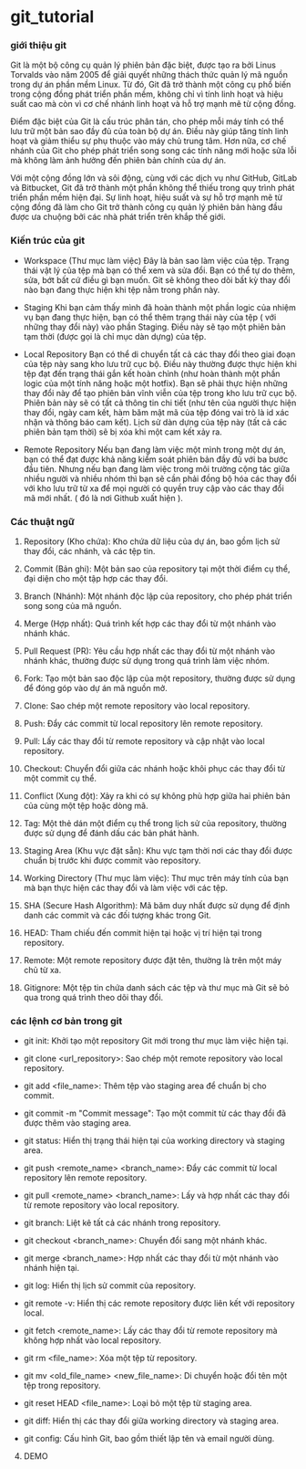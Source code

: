 # git_tutorial

### giới thiệu git 
   
Git là một bộ công cụ quản lý phiên bản đặc biệt, được tạo ra bởi Linus Torvalds vào năm 2005 để giải quyết những thách thức quản lý mã nguồn trong dự án phần mềm Linux. Từ đó, Git đã trở thành một công cụ phổ biến trong cộng đồng phát triển phần mềm, không chỉ vì tính linh hoạt và hiệu suất cao mà còn vì cơ chế nhánh linh hoạt và hỗ trợ mạnh mẽ từ cộng đồng.

Điểm đặc biệt của Git là cấu trúc phân tán, cho phép mỗi máy tính có thể lưu trữ một bản sao đầy đủ của toàn bộ dự án. Điều này giúp tăng tính linh hoạt và giảm thiểu sự phụ thuộc vào máy chủ trung tâm. Hơn nữa, cơ chế nhánh của Git cho phép phát triển song song các tính năng mới hoặc sửa lỗi mà không làm ảnh hưởng đến phiên bản chính của dự án.

Với một cộng đồng lớn và sôi động, cùng với các dịch vụ như GitHub, GitLab và Bitbucket, Git đã trở thành một phần không thể thiếu trong quy trình phát triển phần mềm hiện đại. Sự linh hoạt, hiệu suất và sự hỗ trợ mạnh mẽ từ cộng đồng đã làm cho Git trở thành công cụ quản lý phiên bản hàng đầu được ưa chuộng bởi các nhà phát triển trên khắp thế giới.

### Kiến trúc của git

- Workspace (Thư mục làm việc)
Đây là bản sao làm việc của tệp. Trạng thái vật lý của tệp mà bạn có thể xem và sửa đổi. Bạn có thể tự do thêm, sửa, bớt bất cứ điều gì bạn muốn. Git sẽ không theo dõi bất kỳ thay đổi nào bạn đang thực hiện khi tệp nằm trong phần này.

- Staging
 Khi bạn cảm thấy mình đã hoàn thành một phần logic của nhiệm vụ bạn đang thực hiện, bạn có thể thêm trạng thái này của tệp ( với những thay đổi này) vào phần Staging. Điều này sẽ tạo một phiên bản tạm thời (được gọi là chỉ mục dàn dựng) của tệp.

- Local Repository
Bạn có thể di chuyển tất cả các thay đổi theo giai đoạn của tệp này sang kho lưu trữ cục bộ. Điều này thường được thực hiện khi tệp đạt đến trạng thái gắn kết hoàn chỉnh (như hoàn thành một phần logic của một tính năng hoặc một hotfix). Bạn sẽ phải thực hiện những thay đổi này để tạo phiên bản vĩnh viễn của tệp trong kho lưu trữ cục bộ. Phiên bản này sẽ có tất cả thông tin chi tiết (như tên của người thực hiện thay đổi, ngày cam kết, hàm băm mật mã của tệp đóng vai trò là id xác nhận và thông báo cam kết). Lịch sử dàn dựng của tệp này (tất cả các phiên bản tạm thời) sẽ bị xóa khi một cam kết xảy ra.

- Remote Repository
Nếu bạn đang làm việc một mình trong một dự án, bạn có thể đạt được khả năng kiểm soát phiên bản đầy đủ với ba bước đầu tiên. Nhưng nếu bạn đang làm việc trong môi trường cộng tác giữa nhiều người và nhiều nhóm thì bạn sẽ cần phải đồng bộ hóa các thay đổi với kho lưu trữ từ xa để mọi người có quyền truy cập vào các thay đổi mã mới nhất. ( đó là nơi Github xuất hiện ).

### Các thuật ngữ

1. Repository (Kho chứa):
Kho chứa dữ liệu của dự án, bao gồm lịch sử thay đổi, các nhánh, và các tệp tin.

2. Commit (Bản ghi):
Một bản sao của repository tại một thời điểm cụ thể, đại diện cho một tập hợp các thay đổi.

3. Branch (Nhánh):
Một nhánh độc lập của repository, cho phép phát triển song song của mã nguồn.

4. Merge (Hợp nhất):
Quá trình kết hợp các thay đổi từ một nhánh vào nhánh khác.

5. Pull Request (PR):
Yêu cầu hợp nhất các thay đổi từ một nhánh vào nhánh khác, thường được sử dụng trong quá trình làm việc nhóm.

6. Fork:
Tạo một bản sao độc lập của một repository, thường được sử dụng để đóng góp vào dự án mã nguồn mở.

7. Clone:
Sao chép một remote repository vào local repository.

8. Push:
Đẩy các commit từ local repository lên remote repository.

9. Pull:
Lấy các thay đổi từ remote repository và cập nhật vào local repository.

10. Checkout:
Chuyển đổi giữa các nhánh hoặc khôi phục các thay đổi từ một commit cụ thể.

11. Conflict (Xung đột):
Xảy ra khi có sự không phù hợp giữa hai phiên bản của cùng một tệp hoặc dòng mã.

12. Tag:
Một thẻ dán một điểm cụ thể trong lịch sử của repository, thường được sử dụng để đánh dấu các bản phát hành.

13. Staging Area (Khu vực đặt sẵn):
Khu vực tạm thời nơi các thay đổi được chuẩn bị trước khi được commit vào repository.

14. Working Directory (Thư mục làm việc):
Thư mục trên máy tính của bạn mà bạn thực hiện các thay đổi và làm việc với các tệp.

15. SHA (Secure Hash Algorithm):
Mã băm duy nhất được sử dụng để định danh các commit và các đối tượng khác trong Git.

16. HEAD:
Tham chiếu đến commit hiện tại hoặc vị trí hiện tại trong repository.

17. Remote:
Một remote repository được đặt tên, thường là trên một máy chủ từ xa.

18. Gitignore:
Một tệp tin chứa danh sách các tệp và thư mục mà Git sẽ bỏ qua trong quá trình theo dõi thay đổi.

### các lệnh cơ bản trong git
   
- git init:
Khởi tạo một repository Git mới trong thư mục làm việc hiện tại.

- git clone <url_repository>:
Sao chép một remote repository vào local repository.

- git add <file_name>:
Thêm tệp vào staging area để chuẩn bị cho commit.

- git commit -m "Commit message":
Tạo một commit từ các thay đổi đã được thêm vào staging area.

- git status:
Hiển thị trạng thái hiện tại của working directory và staging area.

- git push <remote_name> <branch_name>:
Đẩy các commit từ local repository lên remote repository.

- git pull <remote_name> <branch_name>:
Lấy và hợp nhất các thay đổi từ remote repository vào local repository.

- git branch:
Liệt kê tất cả các nhánh trong repository.

- git checkout <branch_name>:
Chuyển đổi sang một nhánh khác.

- git merge <branch_name>:
Hợp nhất các thay đổi từ một nhánh vào nhánh hiện tại.

- git log:
Hiển thị lịch sử commit của repository.

- git remote -v:
Hiển thị các remote repository được liên kết với repository local.

- git fetch <remote_name>:
Lấy các thay đổi từ remote repository mà không hợp nhất vào local repository.

- git rm <file_name>:
Xóa một tệp từ repository.

- git mv <old_file_name> <new_file_name>:
Di chuyển hoặc đổi tên một tệp trong repository.

- git reset HEAD <file_name>:
Loại bỏ một tệp từ staging area.

- git diff:
Hiển thị các thay đổi giữa working directory và staging area.

- git config:
Cấu hình Git, bao gồm thiết lập tên và email người dùng.

4. DEMO
